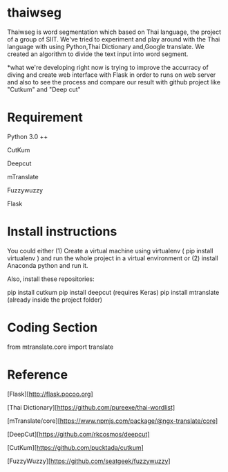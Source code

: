 # thaiwseg
Thaiwseg is word segmentation which based on Thai language, the project of a group of SIIT. We've tried to experiment and play around with the Thai language with using Python,Thai Dictionary and,Google translate. We created an algorithm to divide the text input into word segment.

*what we're developing right now is trying to improve the accurracy of diving and create web interface with Flask in order to runs on web server and also to see the process and compare our result with github project like "Cutkum" and "Deep cut"

# Requirement
Python 3.0 ++

CutKum

Deepcut

mTranslate

Fuzzywuzzy

Flask

# Install instructions

You could either (1) Create a virtual machine using virtualenv ( pip install virtualenv ) and run the whole project in a virtual environment or (2) install Anaconda python and run it.


Also, install these repositories:

pip install cutkum
pip install deepcut  (requires Keras)
pip install mtranslate   (already inside the project folder)

# Coding Section

from mtranslate.core import translate

# Reference
[Flask][http://flask.pocoo.org]

[Thai Dictionary][https://github.com/pureexe/thai-wordlist]

[mTranslate/core][https://www.npmjs.com/package/@ngx-translate/core]

[DeepCut][https://github.com/rkcosmos/deepcut]

[CutKum][https://github.com/pucktada/cutkum]

[FuzzyWuzzy][https://github.com/seatgeek/fuzzywuzzy]
